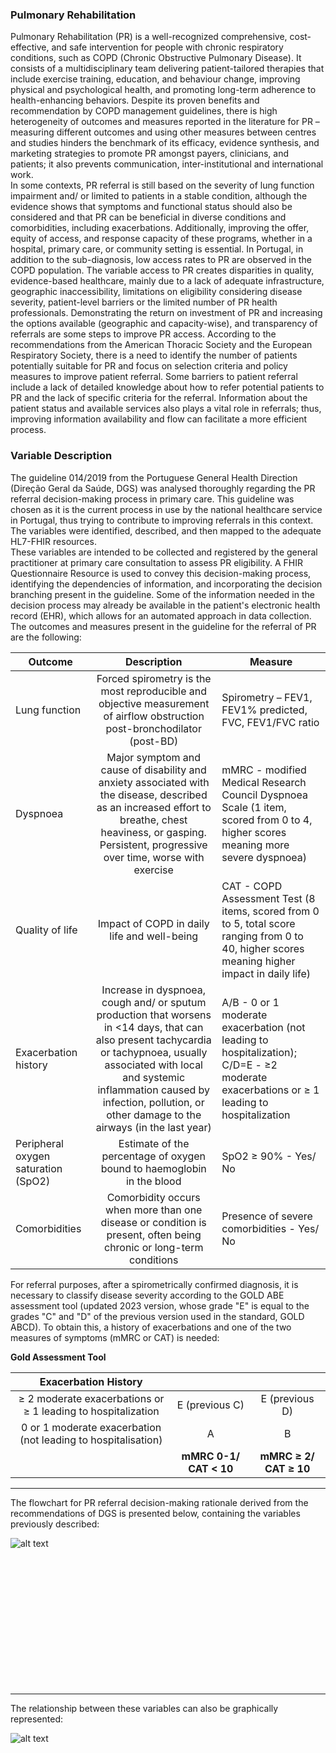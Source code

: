 ### Pulmonary Rehabilitation

Pulmonary Rehabilitation (PR) is a well-recognized comprehensive, cost-effective, and safe intervention for people with chronic respiratory conditions, such as COPD (Chronic Obstructive Pulmonary Disease). It consists of a multidisciplinary team delivering patient-tailored therapies that include exercise training, education, and behaviour change, improving physical and psychological health, and promoting long-term adherence to health-enhancing behaviors. Despite its proven benefits and recommendation by COPD management guidelines, there is high heterogeneity of outcomes and measures reported in the literature for PR – measuring different outcomes and using other measures between centres and studies hinders the benchmark of its efficacy, evidence synthesis, and marketing strategies to promote PR amongst payers, clinicians, and patients; it also prevents communication, inter-institutional and international work.  
In some contexts, PR referral is still based on the severity of lung function impairment and/ or limited to patients in a stable condition, although the evidence shows that symptoms and functional status should also be considered and that PR can be beneficial in diverse conditions and comorbidities, including exacerbations. Additionally, improving the offer, equity of access, and response capacity of these programs, whether in a hospital, primary care, or community setting is essential. In Portugal, in addition to the sub-diagnosis, low access rates to PR are observed in the COPD population. The variable access to PR creates disparities in quality, evidence-based healthcare, mainly due to a lack of adequate infrastructure, geographic inaccessibility, limitations on eligibility considering disease severity, patient-level barriers or the limited number of PR health professionals. Demonstrating the return on investment of PR and increasing the options available (geographic and capacity-wise), and transparency of referrals are some steps to improve PR access. According to the recommendations from the American Thoracic Society and the European Respiratory Society, there is a need to identify the number of patients potentially suitable for PR and focus on selection criteria and policy measures to improve patient referral. Some barriers to patient referral include a lack of detailed knowledge about how to refer potential patients to PR and the lack of specific criteria for the referral. Information about the patient status and available services also plays a vital role in referrals; thus, improving information availability and flow can facilitate a more efficient process.

### Variable Description

The guideline 014/2019 from the Portuguese General Health Direction (Direção Geral da Saúde, DGS) was analysed thoroughly regarding the PR referral decision-making process in primary care. This guideline was chosen as it is the current process in use by the national healthcare service in Portugal, thus trying to contribute to improving referrals in this context. The variables were identified, described, and then mapped to the adequate HL7-FHIR resources.  
These variables are intended to be collected and registered by the general practitioner at primary care consultation to assess PR eligibility. A FHIR Questionnaire Resource is used to convey this decision-making process, identifying the dependencies of information, and incorporating the decision branching present in the guideline. Some of the information needed in the decision process may already be available in the patient's electronic health record (EHR), which allows for an automated approach in data collection.  
The outcomes and measures present in the guideline for the referral of PR are the following:

|**Outcome**       |**Description**   |**Measure**|
| ------------- |:-------------:| -----|
|Lung function  |Forced spirometry is the most reproducible and objective measurement of airflow obstruction post-bronchodilator (post-BD) |Spirometry – FEV1, FEV1% predicted, FVC, FEV1/FVC ratio|
|Dyspnoea |Major symptom and cause of disability and anxiety associated with the disease, described as an increased effort to breathe, chest heaviness, or gasping. Persistent, progressive over time, worse with exercise |mMRC - modified Medical Research Council Dyspnoea Scale (1 item, scored from 0 to 4, higher scores meaning more severe dyspnoea)|
|Quality of life |Impact of COPD in daily life and well-being |CAT - COPD Assessment Test (8 items, scored from 0 to 5, total score ranging from 0 to 40, higher scores meaning higher impact in daily life)|
|Exacerbation history |Increase in dyspnoea, cough and/ or sputum production that worsens in <14 days, that can also present tachycardia or tachypnoea, usually associated with local and systemic inflammation caused by infection, pollution, or other damage to the airways (in the last year) |A/B - 0 or 1 moderate exacerbation (not leading to hospitalization); C/D=E - ≥2 moderate exacerbations or ≥ 1 leading to hospitalization |
|Peripheral oxygen saturation (SpO2) |Estimate of the percentage of oxygen bound to haemoglobin in the blood |SpO2 ≥ 90% - Yes/ No |
|Comorbidities |Comorbidity occurs when more than one disease or condition is present, often being chronic or long-term conditions |Presence of severe comorbidities - Yes/ No|  

For referral purposes, after a spirometrically confirmed diagnosis, it is necessary to classify disease severity according to the GOLD ABE assessment tool (updated 2023 version, whose grade "E" is equal to the grades "C" and "D" of the previous version used in the standard, GOLD ABCD). To obtain this, a history of exacerbations and one of the two measures of symptoms (mMRC or CAT) is needed:

**Gold Assessment Tool** 

|**Exacerbation History** |          |         |
| :------: | :------: | :------: |
|≥ 2 moderate exacerbations or ≥ 1 leading to hospitalization | E (previous C)  | E (previous D)|
|0 or 1 moderate exacerbation (not leading to hospitalisation) | A | B|
|         | **mMRC 0-1/ CAT < 10** | **mMRC ≥ 2/ CAT ≥ 10**|  

---

The flowchart for PR referral decision-making rationale derived from the recommendations of DGS is presented below, containing the variables previously described:

![alt text](/Users/nadiahipolito/Downloads/fhir-master/input/images/Image1.jpg "Flowchart for PR referral")

<br/><br/>
<br/><br/>
<br/><br/>
<br/><br/>
<br/><br/>
<br/><br/>


---

The relationship between these variables can also be graphically represented: 

![alt text](/Users/nadiahipolito/Downloads/fhir-master/input/images/Image2.png "Graphical representation of the relationship between variables")
